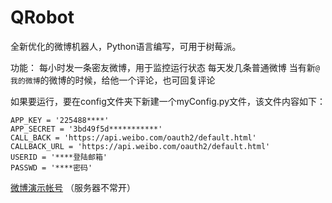 QRobot
======

全新优化的微博机器人，Python语言编写，可用于树莓派。

功能：
	每小时发一条密友微博，用于监控运行状态
	每天发几条普通微博
	当有新`@我的微博`的微博的时候，给他一个评论，也可回复评论

如果要运行，要在config文件夹下新建一个myConfig.py文件，该文件内容如下： 

	APP_KEY = '225488****'
	APP_SECRET = '3bd49f5d***********'  
	CALL_BACK = 'https://api.weibo.com/oauth2/default.html'
	CALLBACK_URL = 'https://api.weibo.com/oauth2/default.html'
	USERID = '****登陆邮箱'
	PASSWD = '****密码'
	
[微博演示帐号](http://weibo.com/u/3798238610) （服务器不常开）
